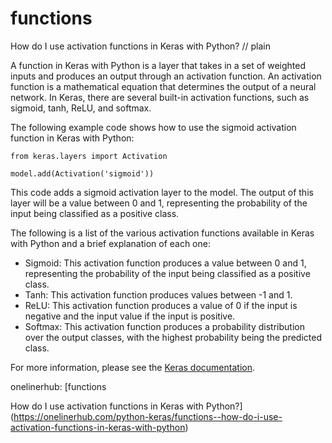 # functions

How do I use activation functions in Keras with Python?
// plain

A function in Keras with Python is a layer that takes in a set of weighted inputs and produces an output through an activation function. An activation function is a mathematical equation that determines the output of a neural network. In Keras, there are several built-in activation functions, such as sigmoid, tanh, ReLU, and softmax.

The following example code shows how to use the sigmoid activation function in Keras with Python:

```
from keras.layers import Activation

model.add(Activation('sigmoid'))
```

This code adds a sigmoid activation layer to the model. The output of this layer will be a value between 0 and 1, representing the probability of the input being classified as a positive class.

The following is a list of the various activation functions available in Keras with Python and a brief explanation of each one:

- Sigmoid: This activation function produces a value between 0 and 1, representing the probability of the input being classified as a positive class.
- Tanh: This activation function produces values between -1 and 1.
- ReLU: This activation function produces a value of 0 if the input is negative and the input value if the input is positive.
- Softmax: This activation function produces a probability distribution over the output classes, with the highest probability being the predicted class.

For more information, please see the [Keras documentation](https://keras.io/activations/).

onelinerhub: [functions

How do I use activation functions in Keras with Python?](https://onelinerhub.com/python-keras/functions--how-do-i-use-activation-functions-in-keras-with-python)
